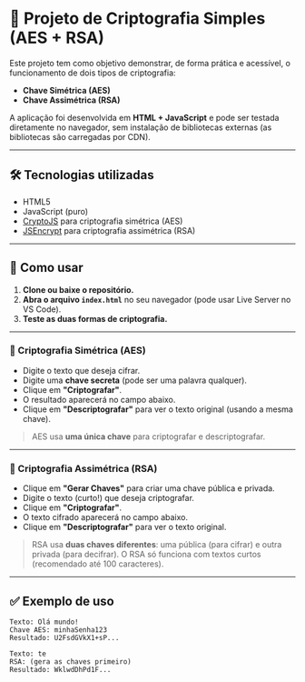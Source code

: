 # 🔐 Projeto de Criptografia Simples (AES + RSA)

Este projeto tem como objetivo demonstrar, de forma prática e acessível, o funcionamento de dois tipos de criptografia:

- **Chave Simétrica (AES)**
- **Chave Assimétrica (RSA)**

A aplicação foi desenvolvida em **HTML + JavaScript** e pode ser testada diretamente no navegador, sem instalação de bibliotecas externas (as bibliotecas são carregadas por CDN).

---

## 🛠️ Tecnologias utilizadas

- HTML5
- JavaScript (puro)
- [CryptoJS](https://cdnjs.com/libraries/crypto-js) para criptografia simétrica (AES)
- [JSEncrypt](https://github.com/travist/jsencrypt) para criptografia assimétrica (RSA)

---

## 📌 Como usar

1. **Clone ou baixe o repositório.**
2. **Abra o arquivo `index.html`** no seu navegador (pode usar Live Server no VS Code).
3. **Teste as duas formas de criptografia.**

---

### 🔑 Criptografia Simétrica (AES)

- Digite o texto que deseja cifrar.
- Digite uma **chave secreta** (pode ser uma palavra qualquer).
- Clique em **"Criptografar"**.
- O resultado aparecerá no campo abaixo.
- Clique em **"Descriptografar"** para ver o texto original (usando a mesma chave).

> AES usa **uma única chave** para criptografar e descriptografar.

---

### 🔐 Criptografia Assimétrica (RSA)

- Clique em **"Gerar Chaves"** para criar uma chave pública e privada.
- Digite o texto (curto!) que deseja criptografar.
- Clique em **"Criptografar"**.
- O texto cifrado aparecerá no campo abaixo.
- Clique em **"Descriptografar"** para ver o texto original.

> RSA usa **duas chaves diferentes**: uma pública (para cifrar) e outra privada (para decifrar). O RSA só funciona com textos curtos (recomendado até 100 caracteres).

---

## ✅ Exemplo de uso

```plaintext
Texto: Olá mundo!
Chave AES: minhaSenha123
Resultado: U2FsdGVkX1+sP...

Texto: te
RSA: (gera as chaves primeiro)
Resultado: WklwdDhPd1F...
